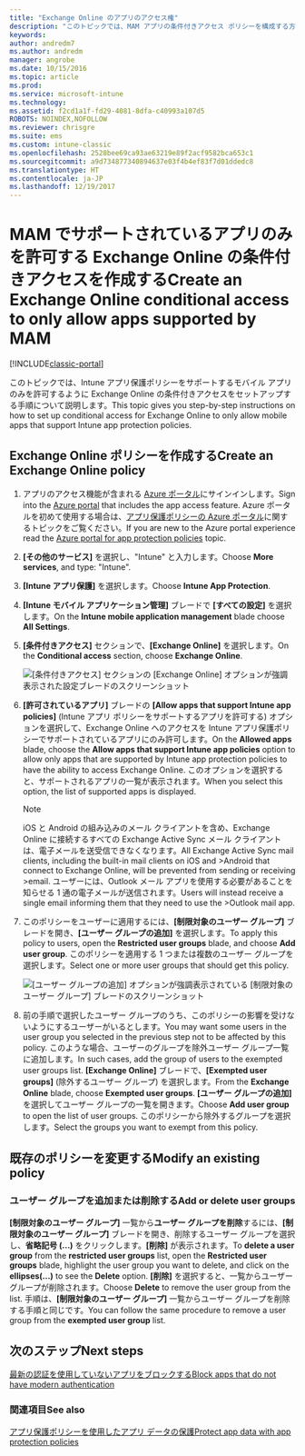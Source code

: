 ```yaml
---
title: "Exchange Online のアプリのアクセス権"
description: "このトピックでは、MAM アプリの条件付きアクセス ポリシーを構成する方法について説明します。"
keywords: 
author: andredm7
ms.author: andredm
manager: angrobe
ms.date: 10/15/2016
ms.topic: article
ms.prod: 
ms.service: microsoft-intune
ms.technology: 
ms.assetid: f2cd1a1f-fd29-4081-8dfa-c40993a107d5
ROBOTS: NOINDEX,NOFOLLOW
ms.reviewer: chrisgre
ms.suite: ems
ms.custom: intune-classic
ms.openlocfilehash: 2528bee69ca93ae63219e89f2acf9582bca653c1
ms.sourcegitcommit: a9d734877340894637e03f4b4ef83f7d01ddedc8
ms.translationtype: HT
ms.contentlocale: ja-JP
ms.lasthandoff: 12/19/2017
---
```

# <a name="create-an-exchange-online-conditional-access-to-only-allow-apps-supported-by-mam"></a><span data-ttu-id="6ac85-103">MAM でサポートされているアプリのみを許可する Exchange Online の条件付きアクセスを作成する</span><span class="sxs-lookup"><span data-stu-id="6ac85-103">Create an Exchange Online conditional access to only allow apps supported by MAM</span></span>

[!INCLUDE[classic-portal](../includes/classic-portal.md)]

<span data-ttu-id="6ac85-104">このトピックでは、Intune アプリ保護ポリシーをサポートするモバイル アプリのみを許可するように Exchange Online の条件付きアクセスをセットアップする手順について説明します。</span><span class="sxs-lookup"><span data-stu-id="6ac85-104">This topic gives you step-by-step instructions on how to set up conditional access for  Exchange Online to only allow mobile apps that support Intune app protection policies.</span></span>


## <a name="create-an-exchange-online-policy"></a><span data-ttu-id="6ac85-105">Exchange Online ポリシーを作成する</span><span class="sxs-lookup"><span data-stu-id="6ac85-105">Create an Exchange Online policy</span></span>
1.  <span data-ttu-id="6ac85-106">アプリのアクセス機能が含まれる [Azure ポータル](https://portal.azure.com)にサインインします。</span><span class="sxs-lookup"><span data-stu-id="6ac85-106">Sign into the [Azure portal](https://portal.azure.com) that includes the app access feature.</span></span> <span data-ttu-id="6ac85-107">Azure ポータルを初めて使用する場合は、[アプリ保護ポリシーの Azure ポータル](azure-portal-for-microsoft-intune-mam-policies.md)に関するトピックをご覧ください。</span><span class="sxs-lookup"><span data-stu-id="6ac85-107">If you are new to the Azure portal experience read the [Azure portal for app protection policies](azure-portal-for-microsoft-intune-mam-policies.md) topic.</span></span>

2.  <span data-ttu-id="6ac85-108">**[その他のサービス]** を選択し、"Intune" と入力します。</span><span class="sxs-lookup"><span data-stu-id="6ac85-108">Choose **More services**, and type: "Intune".</span></span>

3.  <span data-ttu-id="6ac85-109">**[Intune アプリ保護]** を選択します。</span><span class="sxs-lookup"><span data-stu-id="6ac85-109">Choose **Intune App Protection**.</span></span>

4.  <span data-ttu-id="6ac85-110">**[Intune モバイル アプリケーション管理]** ブレードで **[すべての設定]** を選択します。</span><span class="sxs-lookup"><span data-stu-id="6ac85-110">On the **Intune mobile application management** blade choose **All Settings**.</span></span>

5.  <span data-ttu-id="6ac85-111">**[条件付きアクセス]** セクションで、**[Exchange Online]** を選択します。</span><span class="sxs-lookup"><span data-stu-id="6ac85-111">On the **Conditional access** section, choose **Exchange Online**.</span></span>

    ![[条件付きアクセス] セクションの [Exchange Online] オプションが強調表示された設定ブレードのスクリーンショット](../media/MAM-conditional-access-1.png)

6. <span data-ttu-id="6ac85-113">**[許可されているアプリ]** ブレードの **[Allow apps that support Intune app policies]** (Intune アプリ ポリシーをサポートするアプリを許可する) オプションを選択して、Exchange Online へのアクセスを Intune アプリ保護ポリシーでサポートされているアプリにのみ許可します。</span><span class="sxs-lookup"><span data-stu-id="6ac85-113">On the **Allowed apps** blade, choose the **Allow apps that support Intune app policies** option to allow only apps that are supported by Intune app protection policies to have the ability to access Exchange Online.</span></span> <span data-ttu-id="6ac85-114">このオプションを選択すると、サポートされるアプリの一覧が表示されます。</span><span class="sxs-lookup"><span data-stu-id="6ac85-114">When you select this option, the list of supported apps is displayed.</span></span>

    >[!NOTE]
    ><span data-ttu-id="6ac85-115">iOS と Android の組み込みのメール クライアントを含め、Exchange Online に接続するすべての Exchange Active Sync メール クライアントは、電子メールを送受信できなくなります。</span><span class="sxs-lookup"><span data-stu-id="6ac85-115">All Exchange Active Sync mail clients, including the built-in mail clients on iOS and >Android that connect to Exchange Online, will be prevented from sending or receiving >email.</span></span> <span data-ttu-id="6ac85-116">ユーザーには、Outlook メール アプリを使用する必要があることを知らせる 1 通の電子メールが送信されます。</span><span class="sxs-lookup"><span data-stu-id="6ac85-116">Users will instead receive a single email informing them that they need to use the >Outlook mail app.</span></span>

7. <span data-ttu-id="6ac85-117">このポリシーをユーザーに適用するには、**[制限対象のユーザー グループ]** ブレードを開き、**[ユーザー グループの追加]** を選択します。</span><span class="sxs-lookup"><span data-stu-id="6ac85-117">To apply this policy to users, open the **Restricted user groups** blade, and choose **Add user group**.</span></span> <span data-ttu-id="6ac85-118">このポリシーを適用する 1 つまたは複数のユーザー グループを選択します。</span><span class="sxs-lookup"><span data-stu-id="6ac85-118">Select one or more user groups that should get this policy.</span></span>

    ![[ユーザー グループの追加] オプションが強調表示されている [制限対象のユーザー グループ] ブレードのスクリーンショット](../media/mam-ca-add-user-group.png)

8. <span data-ttu-id="6ac85-120">前の手順で選択したユーザー グループのうち、このポリシーの影響を受けないようにするユーザーがいるとします。</span><span class="sxs-lookup"><span data-stu-id="6ac85-120">You may want some users in the user group you selected in the previous step not to be affected by this policy.</span></span> <span data-ttu-id="6ac85-121">このような場合、ユーザーのグループを除外ユーザー グループ一覧に追加します。</span><span class="sxs-lookup"><span data-stu-id="6ac85-121">In such cases, add the group of users to the exempted user groups list.</span></span> <span data-ttu-id="6ac85-122">**[Exchange Online]** ブレードで、**[Exempted user groups]** (除外するユーザー グループ) を選択します。</span><span class="sxs-lookup"><span data-stu-id="6ac85-122">From the **Exchange Online** blade, choose **Exempted user groups**.</span></span> <span data-ttu-id="6ac85-123">**[ユーザー グループの追加]** を選択してユーザー グループの一覧を開きます。</span><span class="sxs-lookup"><span data-stu-id="6ac85-123">Choose **Add user group** to open the list of user groups.</span></span> <span data-ttu-id="6ac85-124">このポリシーから除外するグループを選択します。</span><span class="sxs-lookup"><span data-stu-id="6ac85-124">Select the groups you want to exempt from this policy.</span></span>  

## <a name="modify-an-existing-policy"></a><span data-ttu-id="6ac85-125">既存のポリシーを変更する</span><span class="sxs-lookup"><span data-stu-id="6ac85-125">Modify an existing policy</span></span>
### <a name="add-or-delete-user-groups"></a><span data-ttu-id="6ac85-126">ユーザー グループを追加または削除する</span><span class="sxs-lookup"><span data-stu-id="6ac85-126">Add or delete user groups</span></span>

<span data-ttu-id="6ac85-127">**[制限対象のユーザー グループ]** 一覧から**ユーザー グループを削除**するには、**[制限対象のユーザー グループ]** ブレードを開き、削除するユーザー グループを選択し、**省略記号 (...)** をクリックします。**[削除]** が表示されます。</span><span class="sxs-lookup"><span data-stu-id="6ac85-127">To **delete a user group** from the **restricted user groups** list, open the **Restricted user groups** blade, highlight the user group you want to delete, and click on the **ellipses(...)** to see the **Delete** option.</span></span> <span data-ttu-id="6ac85-128">**[削除]** を選択すると、一覧からユーザー グループが削除されます。</span><span class="sxs-lookup"><span data-stu-id="6ac85-128">Choose **Delete** to remove the user group from the list.</span></span> <span data-ttu-id="6ac85-129">手順は、**[制限対象のユーザー グループ]** 一覧からユーザー グループを削除する手順と同じです。</span><span class="sxs-lookup"><span data-stu-id="6ac85-129">You can follow the same procedure to remove a user group from the **exempted user group** list.</span></span>


## <a name="next-steps"></a><span data-ttu-id="6ac85-130">次のステップ</span><span class="sxs-lookup"><span data-stu-id="6ac85-130">Next steps</span></span>
[<span data-ttu-id="6ac85-131">最新の認証を使用していないアプリをブロックする</span><span class="sxs-lookup"><span data-stu-id="6ac85-131">Block apps that do not have modern authentication</span></span>](block-apps-with-no-modern-authentication.md)
### <a name="see-also"></a><span data-ttu-id="6ac85-132">関連項目</span><span class="sxs-lookup"><span data-stu-id="6ac85-132">See also</span></span>
[<span data-ttu-id="6ac85-133">アプリ保護ポリシーを使用したアプリ データの保護</span><span class="sxs-lookup"><span data-stu-id="6ac85-133">Protect app data with app protection policies</span></span>](protect-app-data-using-mobile-app-management-policies-with-microsoft-intune.md)
